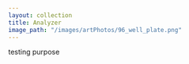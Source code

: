 ```yaml
---
layout: collection
title: Analyzer
image_path: "/images/artPhotos/96_well_plate.png"
---
```



testing purpose
